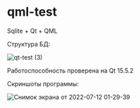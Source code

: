 # qml-test

Sqlite + Qt + QML

Структура БД:

![qt-test (3)](https://user-images.githubusercontent.com/69749126/178365846-e2b5e919-bc3c-4550-8825-5d6d4f5cb3b5.png)

Работоспособность проверена на Qt 15.5.2

Скриншоты программы:

![Снимок экрана от 2022-07-12 01-29-39](https://user-images.githubusercontent.com/69749126/178369515-aaaec9e2-69f3-4743-b5d4-4f02553e87a5.png)
